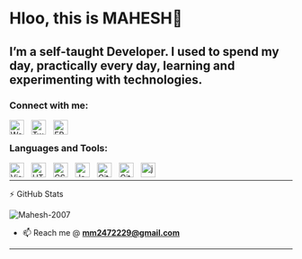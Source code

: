# Hloo, this is MAHESH👋 

## I’m a self-taught Developer. I used to spend my day, practically every day, learning and experimenting with technologies.


### Connect with me:
[<img align="left" alt="Website" width="26px" src="https://cdn.jsdelivr.net/gh/devicons/devicon/icons/firefox/firefox-plain.svg" style="padding-right:10px;" />](https://mahesh-2007.github.io/Portfolio-MAHESH/)


[<img align="left" alt="Twitter" width="26px" src="https://cdn.jsdelivr.net/gh/devicons/devicon/icons/twitter/twitter-original.svg" style="padding-right:10px;" />](https://mobile.x.com/Mahesh15747922)
[<img align="left" alt="FB" width="26px" src="https://cdn.jsdelivr.net/gh/devicons/devicon@latest/icons/facebook/facebook-original.svg"
           style="padding-right:10px;" />](https://m.facebook.com/61558676957837/)<br />



### Languages and Tools:
<img align="left" alt="Visual Studio Code" width="26px" src="https://cdn.jsdelivr.net/gh/devicons/devicon/icons/vscode/vscode-original.svg" style="padding-right:10px;" />
<img align="left" alt="HTML5" width="26px" src="https://cdn.jsdelivr.net/gh/devicons/devicon/icons/html5/html5-original.svg" style="padding-right:10px;" />
<img align="left" alt="CSS3" width="26px" src="https://cdn.jsdelivr.net/gh/devicons/devicon/icons/css3/css3-original.svg" style="padding-right:10px;" />
<img align="left" alt="JavaScript" width="26px" src="https://cdn.jsdelivr.net/gh/devicons/devicon/icons/javascript/javascript-original.svg" style="padding-right:10px;" />
<img align="left" alt="Git" width="26px" src="https://cdn.jsdelivr.net/gh/devicons/devicon/icons/git/git-original.svg" style="padding-right:10px;" />
<img align="left" alt="GitHub" width="26px" src="https://cdn.jsdelivr.net/gh/devicons/devicon@latest/icons/github/github-original.svg"
           style="padding-right:10px;" />
<img align="left" alt="java" width="26px" src="https://cdn.jsdelivr.net/gh/devicons/devicon@latest/icons/java/java-original-wordmark.svg"   style="padding-right:10px;" /> 
<br />

---
:zap: GitHub Stats

<p><img align="center" src="https://github-readme-streak-stats.herokuapp.com/?user=Mahesh-2007&theme=github-dark" alt="Mahesh-2007" /></p>
<!-- <details>
   <summary>:zap: GitHub Stats</summary>
  <img align="left" alt="sathishsk25's GitHub Stats" src="https://github-readme-stats.vercel.app/api?username=sathishsk25&show_icons=true&hide_border=false&title_color=ff652f&icon_color=69d0ae&bg_color=09131B&text_color=69d0ae&border_color=69d0ae" />
</details> -->

[website]: https://mahesh-2007.github.io/Portfolio-MAHESH/
[twitter]:(https://mobile.x.com/Mahesh15747922)

[instagram]: https://www.instagram.com/x_x_madzzz_x_x/


- 📫 Reach me @ **mm2472229@gmail.com**
---




